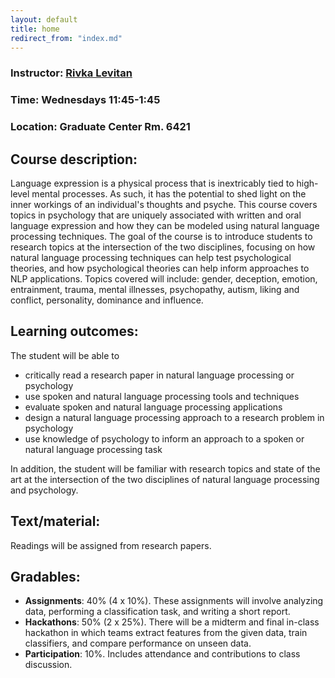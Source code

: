 ```yaml
---
layout: default
title: home
redirect_from: "index.md"
---
```


### Instructor: [Rivka Levitan](http://www.sci.brooklyn.cuny.edu/~levitan/)

### Time: Wednesdays 11:45-1:45

### Location: Graduate Center Rm. 6421

## Course description:
Language expression is a physical process that is inextricably tied to high-level mental processes. As such, it has the potential to shed light on the inner workings of an individual's thoughts and psyche. This course covers topics in psychology that are uniquely associated with written and oral language expression and how they can be modeled using natural language processing techniques. The goal of the course is to introduce students to research topics at the intersection of the two disciplines, focusing on how natural language processing techniques can help test psychological theories, and how psychological theories can help inform approaches to NLP applications. 
Topics covered will include: gender, deception, emotion, entrainment, trauma, mental illnesses, psychopathy, autism, liking and conflict, personality, dominance and influence.

## Learning outcomes: 
The student will be able to

* critically read a research paper in natural language processing or psychology
* use spoken and natural language processing tools and techniques
* evaluate spoken and natural language processing applications
* design a natural language processing approach to a research problem in psychology
* use knowledge of psychology to inform an approach to a spoken or natural language processing task

In addition, the student will be familiar with research topics and state of the art at the intersection of the two disciplines of natural language processing and psychology.

## Text/material:
Readings will be assigned from research papers.

## Gradables:
* **Assignments**: 40% (4 x 10%). These assignments will involve analyzing data, performing a classification task, and writing a short report. 
* **Hackathons**: 50% (2 x 25%). There will be a midterm and final in-class hackathon in which teams extract features from the given data, train classifiers, and compare performance on unseen data.
* **Participation**: 10%. Includes attendance and contributions to class discussion.


